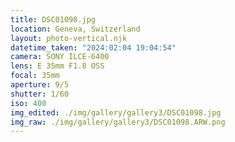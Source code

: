```yaml
---
title: DSC01098.jpg
location: Geneva, Switzerland
layout: photo-vertical.njk
datetime_taken: "2024:02:04 19:04:54"
camera: SONY ILCE-6400
lens: E 35mm F1.8 OSS
focal: 35mm
aperture: 9/5
shutter: 1/60
iso: 400
img_edited: ./img/gallery/gallery3/DSC01098.jpg
img_raw: ./img/gallery/gallery3/DSC01098.ARW.png
---
```

